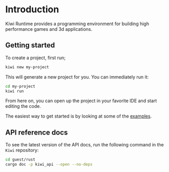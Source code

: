 # Introduction

Kiwi Runtime provides a programming environment for building high performance games and 3d applications.

## Getting started

To create a project, first run;

```sh
kiwi new my-project
```

This will generate a new project for you. You can immediately run it:

```sh
cd my-project
kiwi run
```

From here on, you can open up the project in your favorite IDE and start editing the code.

The easiest way to get started is by looking at some of the [examples](https://github.com/KiwiOrg/Kiwi/tree/main/guest/rust/examples).

## API reference docs

To see the latest version of the API docs, run the following command in the `Kiwi` repository:

```sh
cd guest/rust
cargo doc -p kiwi_api --open --no-deps
```
